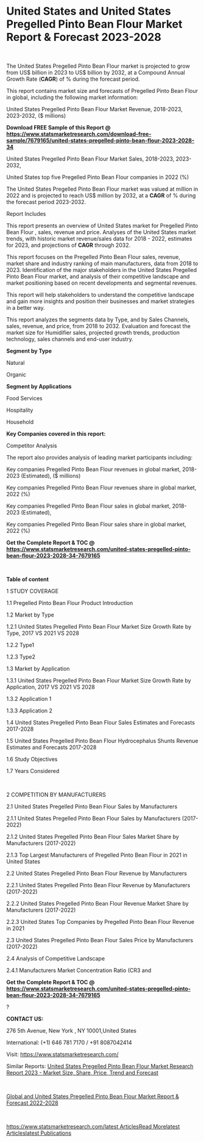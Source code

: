 <h1>United States and United States Pregelled Pinto Bean Flour Market Report & Forecast 2023-2028</h1><br/><p>The United States Pregelled Pinto Bean Flour market is projected to grow from US$ billion in 2023 to US$ billion by 2032, at a Compound Annual Growth Rate (<strong>CAGR</strong>) of % during the forecast period.</p>
 
 
 
 <p>This report contains market size and forecasts of Pregelled Pinto Bean Flour in global, including the following market information:</p>
 
 
 
 <p>United States Pregelled Pinto Bean Flour Market Revenue, 2018-2023, 2023-2032, ($ millions)</p>
 
 
 
 <p><strong>Download FREE Sample of this Report @ <a href="https://www.statsmarketresearch.com/download-free-sample/7679165/united-states-pregelled-pinto-bean-flour-2023-2028-34">https://www.statsmarketresearch.com/download-free-sample/7679165/united-states-pregelled-pinto-bean-flour-2023-2028-34</a></strong></p>
 
 
 
 <p>United States Pregelled Pinto Bean Flour Market Sales, 2018-2023, 2023-2032,</p>
 
 
 
 <p>United States top five Pregelled Pinto Bean Flour companies in 2022 (%)</p>
 
 
 
 <p>The United States Pregelled Pinto Bean Flour market was valued at million in 2022 and is projected to reach US$ million by 2032, at a <strong>CAGR</strong> of % during the forecast period 2023-2032.</p>
 
 
 
 <p>Report Includes</p>
 
 
 
 <p>This report presents an overview of United States market for Pregelled Pinto Bean Flour , sales, revenue and price. Analyses of the United States market trends, with historic market revenue/sales data for 2018 - 2022, estimates for 2023, and projections of <strong>CAGR</strong> through 2032.</p>
 
 
 
 <p>This report focuses on the Pregelled Pinto Bean Flour sales, revenue, market share and industry ranking of main manufacturers, data from 2018 to 2023. Identification of the major stakeholders in the United States Pregelled Pinto Bean Flour market, and analysis of their competitive landscape and market positioning based on recent developments and segmental revenues.</p>
 
 
 
 <p>This report will help stakeholders to understand the competitive landscape and gain more insights and position their businesses and market strategies in a better way.</p>
 
 
 
 <p>This report analyzes the segments data by Type, and by Sales Channels, sales, revenue, and price, from 2018 to 2032. Evaluation and forecast the market size for Humidifier sales, projected growth trends, production technology, sales channels and end-user industry.</p>
 
 
 
 <p><strong>Segment by Type</strong></p>
 
 
 
 <p>Natural</p>
 
 
 
 <p>Organic</p>
 
 
 
 <p><strong>Segment <strong><strong>by Applications</strong></strong></strong></p>
 
 
 
 <p>Food Services</p>
 
 
 
 <p>Hospitality</p>
 
 
 
 <p>Household</p>
 
 
 
 <p><strong>Key Companies covered in this report:</strong></p>
 
 
 
 <p>Competitor Analysis</p>
 
 
 
 <p>The report also provides analysis of leading market participants including:</p>
 
 
 
 <p>Key companies Pregelled Pinto Bean Flour revenues in global market, 2018-2023 (Estimated), ($ millions)</p>
 
 
 
 <p>Key companies Pregelled Pinto Bean Flour revenues share in global market, 2022 (%)</p>
 
 
 
 <p>Key companies Pregelled Pinto Bean Flour sales in global market, 2018-2023 (Estimated),</p>
 
 
 
 <p>Key companies Pregelled Pinto Bean Flour sales share in global market, 2022 (%)</p>
 
 
 
 <div><b>Get the Complete Report & TOC @ <a href="https://www.statsmarketresearch.com/united-states-pregelled-pinto-bean-flour-2023-2028-34-7679165">https://www.statsmarketresearch.com/united-states-pregelled-pinto-bean-flour-2023-2028-34-7679165</a></b></div>
 
 
 
 <p><br />
 
 <b>Table of content</b></p>
 
 
 
 <p>1 STUDY COVERAGE<br />
 
 1.1 Pregelled Pinto Bean Flour Product Introduction<br />
 
 1.2 Market by Type<br />
 
 1.2.1 United States Pregelled Pinto Bean Flour Market Size Growth Rate by Type, 2017 VS 2021 VS 2028<br />
 
 1.2.2 Type1<br />
 
 1.2.3 Type2<br />
 
 1.3 Market by Application<br />
 
 1.3.1 United States Pregelled Pinto Bean Flour Market Size Growth Rate by Application, 2017 VS 2021 VS 2028<br />
 
 1.3.2 Application 1<br />
 
 1.3.3 Application 2<br />
 
 1.4 United States Pregelled Pinto Bean Flour Sales Estimates and Forecasts 2017-2028<br />
 
 1.5 United States Pregelled Pinto Bean Flour Hydrocephalus Shunts Revenue Estimates and Forecasts 2017-2028<br />
 
 1.6 Study Objectives<br />
 
 1.7 Years Considered<br />
 
 <br />
 
 2 COMPETITION BY MANUFACTURERS<br />
 
 2.1 United States Pregelled Pinto Bean Flour Sales by Manufacturers<br />
 
 2.1.1 United States Pregelled Pinto Bean Flour Sales by Manufacturers (2017-2022)<br />
 
 2.1.2 United States Pregelled Pinto Bean Flour Sales Market Share by Manufacturers (2017-2022)<br />
 
 2.1.3 Top Largest Manufacturers of Pregelled Pinto Bean Flour in 2021 in United States<br />
 
 2.2 United States Pregelled Pinto Bean Flour Revenue by Manufacturers<br />
 
 2.2.1 United States Pregelled Pinto Bean Flour Revenue by Manufacturers (2017-2022)<br />
 
 2.2.2 United States Pregelled Pinto Bean Flour Revenue Market Share by Manufacturers (2017-2022)<br />
 
 2.2.3 United States Top Companies by Pregelled Pinto Bean Flour Revenue in 2021<br />
 
 2.3 United States Pregelled Pinto Bean Flour Sales Price by Manufacturers (2017-2022)<br />
 
 2.4 Analysis of Competitive Landscape<br />
 
 2.4.1 Manufacturers Market Concentration Ratio (CR3 and</p>
 
 
 
 <div><b>Get the Complete Report & TOC @ <a href="https://www.statsmarketresearch.com/united-states-pregelled-pinto-bean-flour-2023-2028-34-7679165">https://www.statsmarketresearch.com/united-states-pregelled-pinto-bean-flour-2023-2028-34-7679165</a></b></div>
 
 
 
 <p>? </p>
 
 
 
 <p><b>CONTACT US:</b><br />
 
 276 5th Avenue, New York , NY 10001,United States<br />
 
 International: (+1) 646 781 7170 / +91 8087042414<br />
 
 Visit: <a href="https://www.statsmarketresearch.com/">https://www.statsmarketresearch.com/</a><br />
 
 Similar Reports: <a href="https://www.statsmarketresearch.com/united-states-pregelled-pinto-bean-flour-2023-2028-34-7679165">United States Pregelled Pinto Bean Flour Market Research Report 2023 - Market Size, Share, Price, Trend and Forecast</a><br />
 
 <br />
 
 <a href="https://www.statsmarketresearch.com/united-states-pregelled-pinto-bean-flour-2023-2028-34-7679165">Global and United States Pregelled Pinto Bean Flour Market Report & Forecast 2022-2028</a><br />
 
 <br />
 
 <a href="https://gyeongbokgung.com">https://www.statsmarketresearch.com/</a><a href="https://hallyeomaritime.com">latest Articles</a><a href="https://jingwansa.com">Read More</a><a href="https://nguoiviet.jp/">latest Articles</a><a href="https://www.intelmarketresearch.com/">latest Publications</a></p>